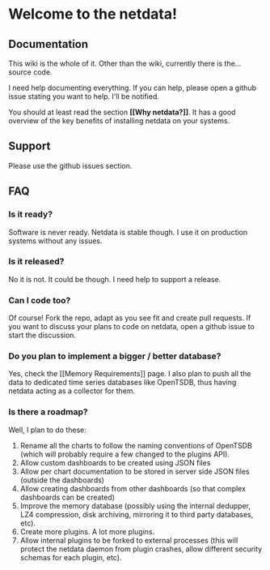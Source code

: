 # Welcome to the netdata!

## Documentation

This wiki is the whole of it. Other than the wiki, currently there is the... source code.

I need help documenting everything. If you can help, please open a github issue stating you want to help. I'll be notified.

You should at least read the section **[[Why netdata?]]**. It has a good overview of the key benefits of installing netdata on your systems.

## Support

Please use the github issues section.

## FAQ

### Is it ready?

Software is never ready. Netdata is stable though. I use it on production systems without any issues.

### Is it released?

No it is not. It could be though. I need help to support a release.

### Can I code too?

Of course! Fork the repo, adapt as you see fit and create pull requests.
If you want to discuss your plans to code on netdata, open a github issue to start the discussion.

### Do you plan to implement a bigger / better database?

Yes, check the [[Memory Requirements]] page. I also plan to push all the data to dedicated time series databases like OpenTSDB, thus having netdata acting as a collector for them.

### Is there a roadmap?

Well, I plan to do these:

1. Rename all the charts to follow the naming conventions of OpenTSDB (which will probably require a few changed to the plugins API).
2. Allow custom dashboards to be created using JSON files
3. Allow per chart documentation to be stored in server side JSON files (outside the dashboards)
4. Allow creating dashboards from other dashboards (so that complex dashboards can be created)
5. Improve the memory database (possibly using the internal dedupper, LZ4 compression, disk archiving, mirroring it to third party databases, etc).
6. Create more plugins. A lot more plugins.
7. Allow internal plugins to be forked to external processes (this will protect the netdata daemon from plugin crashes, allow different security schemas for each plugin, etc).